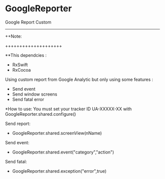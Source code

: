 # GoogleReporter
<h>Google Report Custom</h>

---------------------------------------------
++Note: 

++++++++++++++++++++

**This dependcies : 
  - RxSwift
  - RxCocoa

Using custom report from Google Analytic but only using some features :
+ Send event
+ Send window screens
+ Send fatal error

*How to use:
You must set your tracker ID UA-XXXXX-XX with GoogleReporter.shared.configure()

Send report:
  - GoogleReporter.shared.screenView(nName)

Send event:
  - GoogleReporter.shared.event("category","action")

Send fatal:
  - GoogleReporter.shared.exception("error",true)
